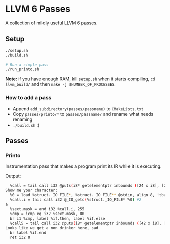 # LLVM 6 Passes

A collection of mildly useful LLVM 6 passes.

## Setup

```sh
./setup.sh
./build.sh

# Run a simple pass
./run_printo.sh
```

**Note:** if you have enough RAM, kill `setup.sh` when it starts compiling,
`cd llvm_build/` and then `make -j $NUMBER_OF_PROCESSES`.

### How to add a pass

* Append `add_subdirectory(passes/passname)` to `CMakeLists.txt`
* Copy `passes/printo/*` to `passes/passname/` and rename what needs renaming
* `./build.sh` :)

## Passes

### Printo

Instrumentation pass that makes a program print its IR while it is executing.

Output:

```sh
  %call = tail call i32 @puts(i8* getelementptr inbounds ([24 x i8], [24 x i8]* @.str, i64 0, i64 0))
Show me your character:
  %0 = load %struct._IO_FILE*, %struct._IO_FILE** @stdin, align 8, !tbaa !2
  %call.i = tail call i32 @_IO_getc(%struct._IO_FILE* %0) #2
a  
  %sext.mask = and i32 %call.i, 255
  %cmp = icmp eq i32 %sext.mask, 80
  br i1 %cmp, label %if.then, label %if.else
  %call5 = tail call i32 @puts(i8* getelementptr inbounds ([42 x i8], [42 x i8]* @.str.2, i64 0, i64 0))
Looks like we got a non drinker here, sad
  br label %if.end
  ret i32 0
```

